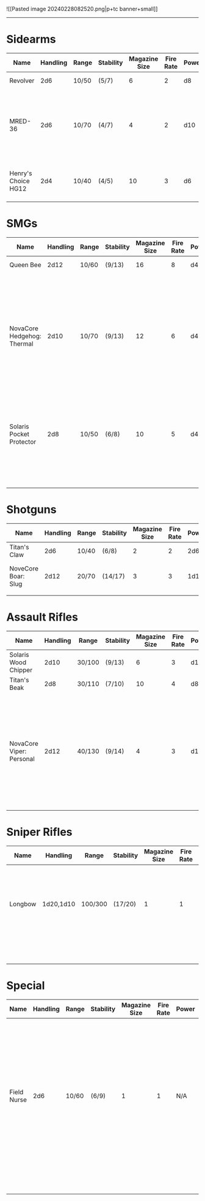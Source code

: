 ![[Pasted image 20240228082520.png|p+tc banner+small]]
____
# Sidearms

| **Name**            | **Handling** | **Range** | **Stability** | **Magazine Size** | **Fire Rate** | **Power** | **Size** | **Notes**                                                              | **Ref**                              |
| ------------------- | ------------ | --------- | ------------- | ----------------- | ------------- | --------- | -------- | ---------------------------------------------------------------------- | ------------------------------------ |
| Revolver            | 2d6          | 10/50     | (5/7)         | 6                 | 2             | d8        | Small    |                                                                        | ![[Pasted image 20240301115532.png]] |
| MRED-36             | 2d6          | 10/70     | (4/7)         | 4                 | 2             | d10       | Small    | A small handheld railgun. MRED stands for "Mini Rail Expulsion Device" | ![[Pasted image 20240301115508.png]] |
| Henry's Choice HG12 | 2d4          | 10/40     | (4/5)         | 10                | 3             | d6        | Small    | Reliable, fast, light.<br>*Quick Draw*                                 | ![[Pasted image 20240301115522.png]] |
# SMGs

| **Name**                   | **Handling** | **Range** | **Stability** | **Magazine Size** | **Fire Rate** | **Power** | **Size** | **Notes**                                                                                                                               | **Ref**                              |
| -------------------------- | ------------ | --------- | ------------- | ----------------- | ------------- | --------- | -------- | --------------------------------------------------------------------------------------------------------------------------------------- | ------------------------------------ |
| Queen Bee                  | 2d12         | 10/60     | (9/13)        | 16                | 8             | d4        | Medium   |                                                                                                                                         | ![[Pasted image 20240301115710.png]] |
| NovaCore Hedgehog: Thermal | 2d10         | 10/70     | (9/13)        | 12                | 6             | d4        | Medium   | An SMG with a thermal conductor running through its magazines. This heats up the bullets to a flame.<br><br>Fiery Tongue: Has *Burning* | ![[Pasted image 20240301115516.png]] |
| Solaris Pocket Protector   | 2d8          | 10/50     | (6/8)         | 10                | 5             | d4        | Small    | The Pocket Protector uses Solaris' patented "Mow and Grow" magazine design.                                                             | ![[Pasted image 20240301115744.png]] |
|                            |              |           |               |                   |               |           |          |                                                                                                                                         | ![[Pasted image 20240301120238.png]] |
# Shotguns

| **Name**            | **Handling** | **Range** | **Stability** | **Magazine Size** | **Fire Rate** | **Power** | **Size** | **Notes**                           | **Ref**                              |
| ------------------- | ------------ | --------- | ------------- | ----------------- | ------------- | --------- | -------- | ----------------------------------- | ------------------------------------ |
| Titan's Claw        | 2d6          | 10/40     | (6/8)         | 2                 | 2             | 2d6       | Small    |                                     | ![[Pasted image 20240301120037.png]] |
| NoveCore Boar: Slug | 2d12         | 20/70     | (14/17)       | 3                 | 3             | 1d10      | Large    | Custodial Nightmare: Has *Breacher* | ![[Pasted image 20240301120356.png]] |
|                     |              |           |               |                   |               |           |          |                                     |                                      |

# Assault Rifles

| **Name**                 | **Handling** | **Range** | **Stability** | **Magazine Size** | **Fire Rate** | **Power** | **Size** | **Notes**                                                                                                                          | **Ref**                              |
| ------------------------ | ------------ | --------- | ------------- | ----------------- | ------------- | --------- | -------- | ---------------------------------------------------------------------------------------------------------------------------------- | ------------------------------------ |
| Solaris Wood Chipper     | 2d10         | 30/100    | (9/13)        | 6                 | 3             | d10       | Large    |                                                                                                                                    | ![[Pasted image 20240301120007.png]] |
| Titan's Beak             | 2d8          | 30/110    | (7/10)        | 10                | 4             | d8        | Large    |                                                                                                                                    | ![[Pasted image 20240301120303.png]] |
| NovaCore Viper: Personal | 2d12         | 40/130    | (9/14)        | 4                 | 3             | d12       | Large    | The Viper is a large anti-aircraft defense weapon. NovaCore in their strive for excellence has brought its excellence to the home. | ![[Pasted image 20240301120309.png]] |
# Sniper Rifles

| **Name** | **Handling** | **Range** | **Stability** | **Magazine Size** | **Fire Rate** | **Power** | **Size** | **Notes**                                                              | **Ref**                              |
| -------- | ------------ | --------- | ------------- | ----------------- | ------------- | --------- | -------- | ---------------------------------------------------------------------- | ------------------------------------ |
| Longbow  | 1d20,1d10    | 100/300   | (17/20)       | 1                 | 1             | 2d8+10    |          | *Hold Breath*: Spend an extra stamina to increase your stability by 2. | ![[Pasted image 20240301120223.png]] |
|          |              |           |               |                   |               |           |          | *Hold Breath*                                                          | ![[Pasted image 20240301120331.png]] |
|          |              |           |               |                   |               |           |          |                                                                        |                                      |
# Special

| **Name**    | **Handling** | **Range** | **Stability** | **Magazine Size** | **Fire Rate** | **Power** | **Size** | **Notes**                                                                                                                                                                | **Ref**                              |
| ----------- | ------------ | --------- | ------------- | ----------------- | ------------- | --------- | -------- | ------------------------------------------------------------------------------------------------------------------------------------------------------------------------ | ------------------------------------ |
| Field Nurse | 2d6          | 10/60     | (6/9)         | 1                 | 1             | N/A       | Small    | The field nurse is a small sidearm that fires a rocket propelled payload towards its target. On impact, the payload delivers a dosage of the loaded serum to its target. | ![[Pasted image 20240301120124.png]] |
|             |              |           |               |                   |               |           |          |                                                                                                                                                                          | ![[Pasted image 20240301120208.png]] |
|             |              |           |               |                   |               |           |          |                                                                                                                                                                          |                                      |